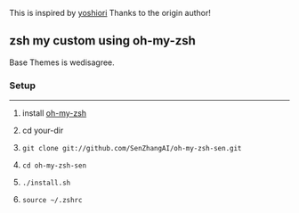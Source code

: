 This is inspired by [yoshiori](https://github.com/yoshiori/oh-my-zsh-yoshiori)
Thanks to the origin author!


## zsh my custom using oh-my-zsh

Base Themes is wedisagree.

### Setup
----------------

1. install [oh-my-zsh](https://github.com/robbyrussell/oh-my-zsh)

2. cd your-dir

3. `git clone git://github.com/SenZhangAI/oh-my-zsh-sen.git`

4. `cd oh-my-zsh-sen`

5. `./install.sh`

6. `source ~/.zshrc`

